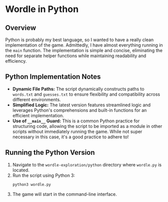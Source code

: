 # Wordle in Python

## Overview

Python is probably my best language, so I wanted to have a really clean implementation of the game. Admittedly, I have almost everything running in the `main` function. The implementation is simple and concise, eliminating the need for separate helper functions while maintaining readability and efficiency.

## Python Implementation Notes

- **Dynamic File Paths:** The script dynamically constructs paths to `words.txt` and `guesses.txt` to ensure flexibility and compatibility across different environments.
- **Simplified Logic:** The latest version features streamlined logic and leverages Python's comprehensions and built-in functions for an efficient implementation.
- **Use of `__main__` Guard:** This is a common Python practice for structuring code, allowing the script to be imported as a module in other scripts without immediately running the game. While not super necessary in this case, it's a good practice to adhere to!

## Running the Python Version

1. Navigate to the `wordle-exploration/python` directory where `wordle.py` is located.
2. Run the script using Python 3:
   ```bash
   python3 wordle.py
   ```
3. The game will start in the command-line interface.